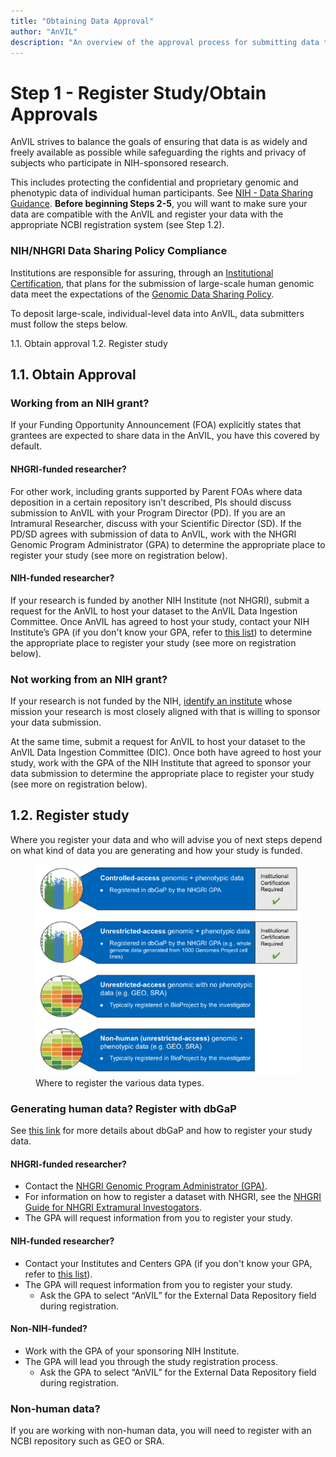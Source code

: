 ```yaml
---
title: "Obtaining Data Approval"
author: "AnVIL"
description: "An overview of the approval process for submitting data to AnVIL."
---
```


# Step 1 - Register Study/Obtain Approvals

<hero>

AnVIL strives to balance the goals of ensuring that data is as widely and freely available as possible while safeguarding the rights and privacy of subjects who participate in NIH-sponsored research.

This includes protecting the confidential and proprietary genomic and phenotypic data of individual human participants. See [NIH - Data Sharing Guidance](https://grants.nih.gov/grants/policy/data_sharing/data_sharing_guidance.htm). **Before beginning Steps 2-5**, you will want to make sure your data are compatible with the AnVIL and register your data with the appropriate NCBI registration system (see Step 1.2).

</hero>

### NIH/NHGRI Data Sharing Policy Compliance     
Institutions are responsible for assuring, through an [Institutional Certification](https://osp.od.nih.gov/scientific-sharing/institutional-certifications/), that plans for the submission of large-scale human genomic data meet the expectations of the [Genomic Data Sharing Policy](https://osp.od.nih.gov/wp-content/uploads/NIH_GDS_Policy.pdf).

To deposit large-scale, individual-level data into AnVIL, data submitters must follow the steps below.

1.1. Obtain approval 
1.2. Register study

## 1.1. Obtain Approval

### Working from an NIH grant?   
If your Funding Opportunity Announcement (FOA) explicitly states that grantees are expected to share data in the AnVIL, you have this covered by default. 

#### NHGRI-funded researcher?
For other work, including grants supported by Parent FOAs where data deposition in a certain repository isn’t described, PIs should discuss submission to AnVIL with your Program Director (PD). If you are an Intramural Researcher, discuss with your Scientific Director (SD). If the PD/SD agrees with submission of data to AnVIL, work with the NHGRI Genomic Program Administrator (GPA) to determine the appropriate place to register your study (see more on registration below).    

#### NIH-funded researcher?     
If your research is funded by another NIH Institute (not NHGRI), submit a request for the AnVIL to host your dataset to the AnVIL Data Ingestion Committee. Once AnVIL has agreed to host your study, contact your NIH Institute’s GPA (if you don't know your GPA, refer to [this list](https://osp.od.nih.gov/wp-content/uploads/IC_GPAs.pdf)) to determine the appropriate place to register your study (see more on registration below). 

### Not working from an NIH grant?         
If your research is not funded by the NIH, [identify an institute](https://osp.od.nih.gov/wp-content/uploads/Expectations_for_Non-NIH_Funded_Submission_Requests.pdf) whose mission your research is most closely aligned with that is willing to sponsor your data submission.     

At the same time, submit a request for AnVIL to host your dataset to the AnVIL Data Ingestion Committee (DIC). Once both have agreed to host your study, work with the GPA of the NIH Institute that agreed to sponsor your data submission to determine the appropriate place to register your study (see more on registration below).    

## 1.2. Register study

Where you register your data and who will advise you of next steps depend on what kind of data you are generating and how your study is funded. 

<figure>
<img src="./_images/data-type-registration.png" alt="Where to register different data types."/>
<figure-caption>Where to register the various data types.</figure-caption>
</figure>

### Generating human data? Register with dbGaP

See [this link](https://www.ncbi.nlm.nih.gov/projects/gap/cgi-bin/about.cgi) for more details about dbGaP and how to register your study data.

#### NHGRI-funded researcher?

- Contact the [NHGRI Genomic Program Administrator (GPA)](https://www.genome.gov/about-nhgri/Policies-Guidance/Genomic-Data-Sharing#contacts).         
- For information on how to register a dataset with NHGRI, see the [NHGRI Guide for NHGRI Extramural Investogators](https://www.genome.gov/about-nhgri/Policies-Guidance/Genomic-Data-Sharing/NHGRI-Extramural-Investigators).   
- The GPA will request information from you to register your study. 



#### NIH-funded researcher?

- Contact your Institutes and Centers GPA (if you don't know your GPA, refer to [this list](https://osp.od.nih.gov/wp-content/uploads/IC_GPAs.pdf)). 
- The GPA will request information from you to register your study.
  - Ask the GPA to select “AnVIL” for the External Data Repository field during registration.  


#### Non-NIH-funded?

- Work with the GPA of your sponsoring NIH Institute.
- The GPA will lead you through the study registration process.   
  - Ask the GPA to select “AnVIL” for the External Data Repository field during registration.    


### Non-human data? 

If you are working with non-human data, you will need to register with an NCBI repository such as GEO or SRA.     
